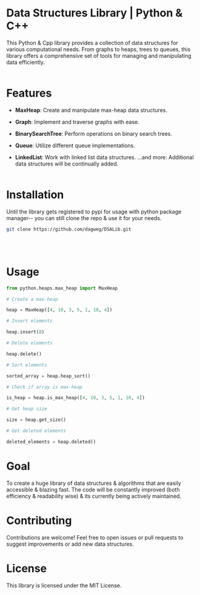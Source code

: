 # Data Structures Library | Python & C++

This Python & Cpp library provides a collection of data structures for various computational needs. From graphs to heaps, trees to queues, this library offers a comprehensive set of tools for managing and manipulating data efficiently.
<br>
<br>

# Features

- **MaxHeap**: Create and manipulate max-heap data structures.

- **Graph**: Implement and traverse graphs with ease.

- **BinarySearchTree**: Perform operations on binary search trees.

- **Queue**: Utilize different queue implementations.

- **LinkedList**: Work with linked list data structures.
  ...and more: Additional data structures will be continually added.
  <br>
  <br>

# Installation

Until the library gets registered to pypi for usage with python package manager-- you can still clone the repo & use it for your needs.

```bash
git clone https://github.com/dagweg/DSALib.git
```

<br>
<br>

# Usage

```python
from python.heaps.max_heap import MaxHeap

# Create a max-heap

heap = MaxHeap([4, 10, 3, 5, 1, 10, 4])

# Insert elements

heap.insert(8)

# Delete elements

heap.delete()

# Sort elements

sorted_array = heap.heap_sort()

# Check if array is max-heap

is_heap = heap.is_max_heap([4, 10, 3, 5, 1, 10, 4])

# Get heap size

size = heap.get_size()

# Get deleted elements

deleted_elements = heap.deleted()
```

# Goal

To create a huge library of data structures & algorithms that are easily accessible & blazing fast.
The code will be constantly improved (both efficiency & readability wise) & its currently being actively maintained.

# Contributing

Contributions are welcome! Feel free to open issues or pull requests to suggest improvements or add new data structures.

# License

This library is licensed under the MIT License.

